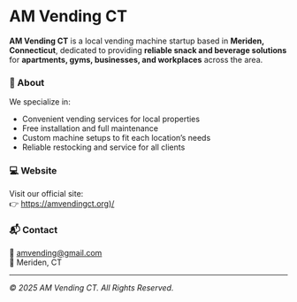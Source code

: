 # AM Vending CT

**AM Vending CT** is a local vending machine startup based in **Meriden, Connecticut**, dedicated to providing **reliable snack and beverage solutions** for **apartments, gyms, businesses, and workplaces** across the area.

### 🌟 About
We specialize in:
- Convenient vending services for local properties  
- Free installation and full maintenance  
- Custom machine setups to fit each location’s needs  
- Reliable restocking and service for all clients  

### 💻 Website
Visit our official site:  
👉 [https://amvendingct.org)/](https://amvendingct.org)

### 📬 Contact
📧 amvending@gmail.com  
📍 Meriden, CT  

---

_© 2025 AM Vending CT. All Rights Reserved._
